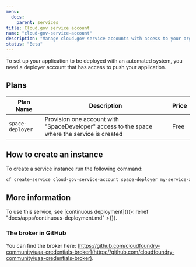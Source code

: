 ```yaml
---
menu:
  docs:
    parent: services
title: Cloud.gov service account
name: "cloud-gov-service-account"
description: "Manage cloud.gov service accounts with access to your organization"
status: "Beta"
---
```


To set up your application to be deployed with an automated system, you need a deployer account that has access to push your application.

## Plans

Plan Name | Description | Price
--------- | ----------- | -----
`space-deployer` | Provision one account with "SpaceDeveloper" access to the space where the service is created | Free

## How to create an instance

To create a service instance run the following command:

```bash
cf create-service cloud-gov-service-account space-deployer my-service-account
```

## More information

To use this service, see [continuous deployment]({{< relref "docs/apps/continuous-deployment.md" >}}).

### The broker in GitHub

You can find the broker here: [https://github.com/cloudfoundry-community/uaa-credentials-broker](https://github.com/cloudfoundry-community/uaa-credentials-broker).
